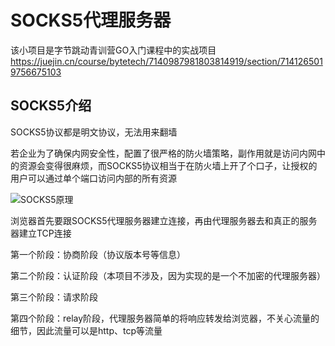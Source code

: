 # SOCKS5代理服务器

该小项目是字节跳动青训营GO入门课程中的实战项目<https://juejin.cn/course/bytetech/7140987981803814919/section/7141265019756675103>

## SOCKS5介绍

SOCKS5协议都是明文协议，无法用来翻墙

若企业为了确保内网安全性，配置了很严格的防火墙策略，副作用就是访问内网中的资源会变得很麻烦，而SOCKS5协议相当于在防火墙上开了个口子，让授权的用户可以通过单个端口访问内部的所有资源

![SOCKS5原理](../images/socks5yuanli.jpg)

浏览器首先要跟SOCKS5代理服务器建立连接，再由代理服务器去和真正的服务器建立TCP连接

第一个阶段：协商阶段（协议版本号等信息）

第二个阶段：认证阶段（本项目不涉及，因为实现的是一个不加密的代理服务器）

第三个阶段：请求阶段

第四个阶段：relay阶段，代理服务器简单的将响应转发给浏览器，不关心流量的细节，因此流量可以是http、tcp等流量






